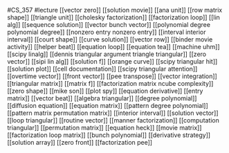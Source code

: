#CS_357
#lecture
[[vector zero]]
[[solution movie]]
[[ana unit]]
[[row matrix shape]]
[[triangle unit]]
[[cholesky factorization]]
[[factorization loop]]
[[lin alg]]
[[sequence solution]]
[[vector bunch vector]]
[[polynomial degree polynomial degree]]
[[nonzero entry nonzero entry]]
[[interval interior interval]]
[[court shape]]
[[curve solution]]
[[vector row]]
[[binder movie activity]]
[[helper beat]]
[[equation loop]]
[[equation tea]]
[[machine uhm]]
[[scipy linalg]]
[[dennis triangular argument triangle triangular]]
[[zero vector]]
[[sipi lin alg]]
[[solution f]]
[[orange curve]]
[[scipy triangular hit]]
[[solution plot]]
[[cell documentation]]
[[scipy triangular attention]]
[[overtime vector]]
[[front vector]]
[[pee transpose]]
[[vector integration]]
[[triangular matrix]]
[[matrix f]]
[[factorization matrix ncube complexity]]
[[zero shape]]
[[mike son]]
[[plot spy]]
[[equation derivative]]
[[entry matrix]]
[[vector beat]]
[[algebra triangular]]
[[degree polynomial]]
[[diffusion equation]]
[[equation matrix]]
[[pattern degree polynomial]]
[[pattern matrix permutation matrix]]
[[interior interval]]
[[solution vector]]
[[loop triangular]]
[[routine vector]]
[[manner factorization]]
[[computation triangular]]
[[permutation matrix]]
[[equation heck]]
[[movie matrix]]
[[factorization loop matrix]]
[[bunch polynomial]]
[[derivative strategy]]
[[solution array]]
[[zero front]]
[[factorization pee]]
